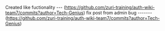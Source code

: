 Created like fuctionality  --- (https://github.com/zuri-training/auth-wiki-team7/commits?author=Tech-Genius)
fix post from admin bug   ------- (https://github.com/zuri-training/auth-wiki-team7/commits?author=Tech-Genius)    
